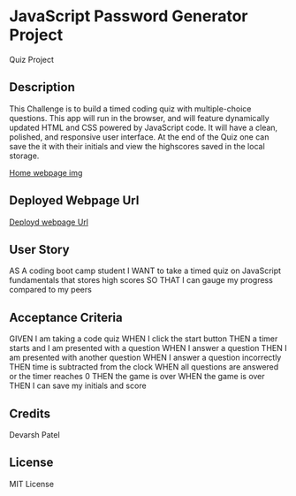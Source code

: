 # JavaScript Password Generator Project
Quiz Project


## Description

This Challenge is  to build a timed coding quiz with multiple-choice questions. This app will run in the browser, and will feature dynamically updated HTML and CSS powered by JavaScript code. It will have a clean, polished, and responsive user interface. At the end of the Quiz one can save the it with their initials and view the highscores saved in the local storage.


[Home webpage img]()

## Deployed Webpage Url

[Deployd webpage Url]()





## User Story

AS A coding boot camp student
I WANT to take a timed quiz on JavaScript fundamentals that stores high scores
SO THAT I can gauge my progress compared to my peers

## Acceptance Criteria

GIVEN I am taking a code quiz
WHEN I click the start button
THEN a timer starts and I am presented with a question
WHEN I answer a question
THEN I am presented with another question
WHEN I answer a question incorrectly
THEN time is subtracted from the clock
WHEN all questions are answered or the timer reaches 0
THEN the game is over
WHEN the game is over
THEN I can save my initials and score



## Credits

Devarsh Patel

## License

MIT License
